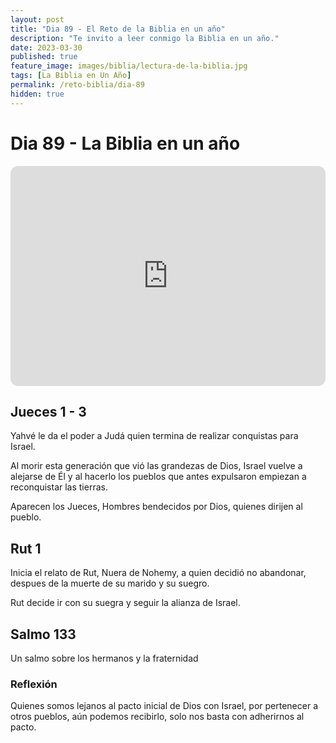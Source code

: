 ```yaml
---
layout: post
title: "Dia 89 - El Reto de la Biblia en un año"
description: "Te invito a leer conmigo la Biblia en un año."
date: 2023-03-30
published: true
feature_image: images/biblia/lectura-de-la-biblia.jpg
tags: [La Biblia en Un Año]
permalink: /reto-biblia/dia-89
hidden: true
---
```


# Dia 89 - La Biblia en un año
<iframe style="border-radius:12px" src="https://open.spotify.com/embed/episode/3y14MQ9izHUiEeh3181MnA?utm_source=generator" width="100%" height="352" frameBorder="0" allowfullscreen="" allow="autoplay; clipboard-write; encrypted-media; fullscreen; picture-in-picture" loading="lazy"></iframe>

## Jueces 1 - 3
Yahvé le da el poder a Judá quien termina de realizar conquistas para Israel.

Al morir esta generación que vió las grandezas de Dios, Israel vuelve a alejarse de Él y al hacerlo los pueblos que antes expulsaron empiezan a reconquistar las tierras.

Aparecen los Jueces, Hombres bendecidos por Dios, quienes dirijen al pueblo.

## Rut 1
Inicia el relato de Rut, Nuera de Nohemy, a quien decidió no abandonar, despues de la muerte de su marido y su suegro.

Rut decide ir con su suegra y seguir la alianza de Israel.

## Salmo 133
Un salmo sobre los hermanos y la fraternidad

### Reflexión
Quienes somos lejanos al pacto inicial de Dios con Israel, por pertenecer a otros pueblos, aún podemos recibirlo, solo nos basta con adherirnos al pacto.






